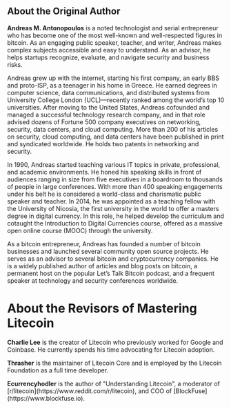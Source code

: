 <section data-type="colophon" class="abouttheauthor">
  <h1>About the Original Author</h1>
  <p><strong>Andreas M. Antonopoulos</strong> is a noted technologist and serial entrepreneur who has become one of the most well-known and well-respected figures in bitcoin. As an engaging public speaker, teacher, and writer, Andreas makes complex subjects accessible and easy to understand. As an advisor, he helps startups recognize, evaluate, and navigate security and business risks.</p>

<p>Andreas grew up with the internet, starting his first company, an early BBS and proto-ISP, as a teenager in his home in Greece. He earned degrees in computer science, data communications, and distributed systems from University College London (UCL)&#x2014;recently ranked among the world&#x2019;s top 10 universities. After moving to the United States, Andreas cofounded and managed a successful technology research company, and in that role advised dozens of Fortune 500 company executives on networking, security, data centers, and cloud computing. More than 200 of his articles on security, cloud computing, and data centers have been published in print and syndicated worldwide. He holds two patents in networking and security.</p>

<p>In 1990, Andreas started teaching various IT topics in private, professional, and academic environments. He honed his speaking skills in front of audiences ranging in size from five executives in a boardroom to thousands of people in large conferences. With more than 400 speaking engagements under his belt he is considered a world-class and charismatic public speaker and teacher. In 2014, he was appointed as a teaching fellow with the University of Nicosia, the first university in the world to offer a masters degree in digital currency. In this role, he helped develop the curriculum and cotaught the Introduction to Digital Currencies course, offered as a massive open online course (MOOC) through the university.</p>

<p>As a bitcoin entrepreneur, Andreas has founded a number of bitcoin businesses and launched several community open source projects. He serves as an advisor to several bitcoin and cryptocurrency companies. He is a widely published author of articles and blog posts on bitcoin, a permanent host on the popular Let&#x2019;s Talk Bitcoin podcast, and a frequent speaker at technology and security conferences worldwide.</p>
</section>

  <h1>About the Revisors of Mastering Litecoin</h1>
<p><strong>Charlie Lee</strong> is the creator of Litecoin who previously worked for Google and Coinbase.  He currently spends his time advocating for Litecoin adoption.
<p><strong>Thrasher</strong> is the maintainer of Litecoin Core and is employed by the Litecoin Foundation as a full time developer.
<p><strong>Ecurrencyhodler</strong> is the author of "Understanding Litecoin", a moderator of [r/litecoin](https://www.reddit.com/r/litecoin), and COO of [BlockFuse](https://www.blockfuse.io).
